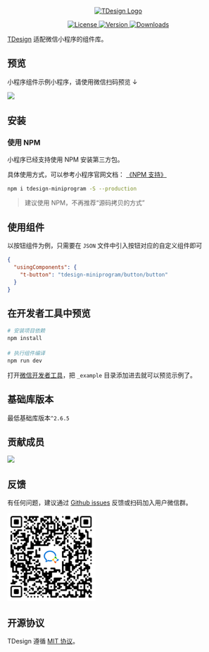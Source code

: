 
<p align="center">
  <a href="https://tdesign.tencent.com/" target="_blank">
    <img alt="TDesign Logo" width="200" src="https://tdesign.gtimg.com/site/TDesign.png">
  </a>
</p>

<p align="center">
  <a href="https://github.com/Tencent/tdesign-miniprogram/blob/develop/LICENSE">
    <img src="https://img.shields.io/npm/l/tdesign-miniprogram.svg?sanitize=true" alt="License">
  </a>
  <a href="https://www.npmjs.com/package/tdesign-miniprogram">
    <img src="https://img.shields.io/npm/v/tdesign-miniprogram.svg?sanitize=true" alt="Version">
  </a>
  <a href="https://www.npmjs.com/package/tdesign-miniprogram">
    <img src="https://img.shields.io/npm/dw/tdesign-miniprogram" alt="Downloads">
  </a>
</p>


[TDesign](https://github.com/Tencent/tdesign) 适配微信小程序的组件库。

## 预览

小程序组件示例小程序，请使用微信扫码预览 ↓
<br/>

<img width="260" src="https://user-images.githubusercontent.com/7017290/146479952-b05298e8-f6ac-44a1-b73c-7abd8b9b3914.jpeg" />

## 安装

### 使用 NPM

小程序已经支持使用 NPM 安装第三方包。

具体使用方式，可以参考小程序官网文档： [《NPM 支持》](https://developers.weixin.qq.com/miniprogram/dev/devtools/npm.html?search-key=npm)

```bash
npm i tdesign-miniprogram -S --production
```

> 建议使用 NPM，不再推荐“源码拷贝的方式”

## 使用组件

以按钮组件为例，只需要在 `JSON` 文件中引入按钮对应的自定义组件即可

```json
{
  "usingComponents": {
    "t-button": "tdesign-miniprogram/button/button"
  }
}
```

## 在开发者工具中预览

```bash
# 安装项目依赖
npm install

# 执行组件编译
npm run dev
```

打开[微信开发者工具](https://mp.weixin.qq.com/debug/wxadoc/dev/devtools/download.html)，把 `_example` 目录添加进去就可以预览示例了。

## 基础库版本

最低基础库版本`^2.6.5`

## 贡献成员

<a href="https://github.com/tencent/tdesign-miniprogram/graphs/contributors">
  <img src="https://contrib.rocks/image?repo=tencent/tdesign-miniprogram" />
</a>

## 反馈

有任何问题，建议通过 [Github issues](https://github.com/Tencent/tdesign-miniprogram/issues) 反馈或扫码加入用户微信群。

<img src="https://raw.githubusercontent.com/Tencent/tdesign/main/packages/components/src/images/groups/wx-group.png" width="200" />

## 开源协议

TDesign 遵循 [MIT 协议](https://github.com/Tencent/tdesign-miniprogram/LICENSE)。
